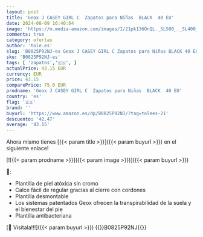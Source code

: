 ```yaml
---
layout: post
title: 'Geox J CASEY GIRL C  Zapatos para Niñas  BLACK  40 EU'
date: 2024-08-09 16:40:04
image: 'https://m.media-amazon.com/images/I/21pk136OnQL._SL500_._SL400_.jpg'
comments: true
category: ofertas
author: 'tole.es'
slug: 'B0825P92NJ-es Geox J CASEY GIRL C Zapatos para Niñas BLACK 40 EU'
sku: 'B0825P92NJ-es'
tags: [ 'zapatos','🇪🇸', ]
actualPrice: 43.15 EUR
currency: EUR
price: 43.15
comparePrice: 75.0 EUR
prodname: 'Geox J CASEY GIRL C  Zapatos para Niñas  BLACK  40 EU'
country: 'es'
flag: '🇪🇸'
brand: ''
buyurl: 'https://www.amazon.es/dp/B0825P92NJ/?tag=tolees-21'
descuento: '42.47'
average: '43.15'
---
```


Ahora mismo tienes [{{< param title >}}]({{< param buyurl >}}) en el siguiente enlace!

[![{{< param prodname >}}]({{< param image >}})]({{< param buyurl >}})

🔎:

- Plantilla de piel atóxica sin cromo
- Calce fácil de regular gracias al cierre con cordones
- Plantilla desmontable
- Los sistemas patentados Geox ofrecen la transpirabilidad de la suela y el bienestar del pie
- Plantilla antibacteriana

[🛒 Visítala!!!]({{< param buyurl >}})
{{<world>}}B0825P92NJ{{</world>}}
